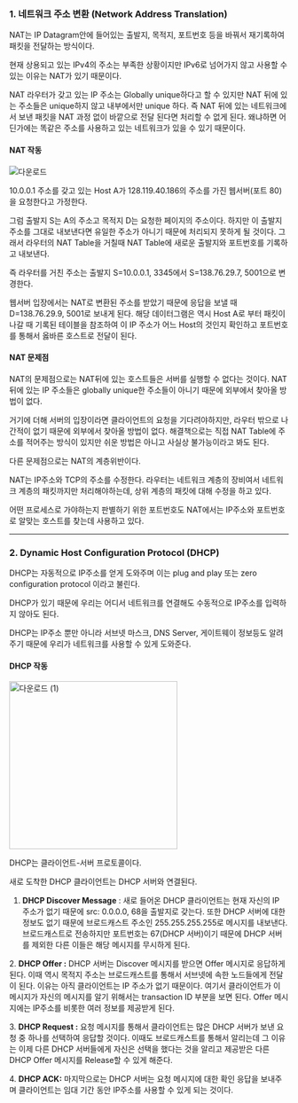 ### 1\. 네트워크 주소 변환 (Network Address Translation)

NAT는 IP Datagram안에 들어있는 출발지, 목적지, 포트번호 등을 바꿔서 재기록하여 패킷을 전달하는 방식이다.

현재 상용되고 있는 IPv4의 주소는 부족한 상황이지만 IPv6로 넘어가지 않고 사용할 수 있는 이유는 NAT가 있기 때문이다.

NAT 라우터가 갖고 있는 IP 주소는 Globally unique하다고 할 수 있지만 NAT 뒤에 있는 주소들은 unique하지 않고 내부에서만 unique 하다. 즉 NAT 뒤에 있는 네트워크에서 보낸 패킷을 NAT 과정 없이 바깥으로 전달 된다면 처리할 수 없게 된다. 왜냐하면 어딘가에는 똑같은 주소를 사용하고 있는 네트워크가 있을 수 있기 때문이다.

#### NAT 작동

![다운로드](https://github.com/tiktakz/TIL/assets/86278689/d813473e-a46a-4f5c-b9e7-ec7352e79dc9)

10.0.0.1 주소를 갖고 있는 Host A가 128.119.40.186의 주소를 가진 웹서버(포트 80)을 요청한다고 가정한다.

그럼 출발지 S는 A의 주소고 목적지 D는 요청한 페이지의 주소이다. 하지만 이 출발지 주소를 그대로 내보낸다면 유일한 주소가 아니기 때문에 처리되지 못하게 될 것이다. 그래서 라우터의 NAT Table을 거칠때 NAT Table에 새로운 출발지와 포트번호를 기록하고 내보낸다.

즉 라우터를 거친 주소는 출발지 S=10.0.0.1, 3345에서 S=138.76.29.7, 5001으로 변경한다.

웹서버 입장에서는 NAT로 변환된 주소를 받았기 때문에 응답을 보낼 때 D=138.76.29.9, 5001로 보내게 된다. 해당 데이터그램은 역시 Host A로 부터 패킷이 나갈 때 기록된 테이블을 참조하여 이 IP 주소가 어느 Host의 것인지 확인하고 포트번호를 통해서 옳바른 호스트로 전달이 된다. 

#### NAT 문제점

NAT의 문제점으로는 NAT뒤에 있는 호스트들은 서버를 실행할 수 없다는 것이다. NAT 뒤에 있는 IP 주소들은 globally unique한 주소들이 아니기 때문에 외부에서 찾아올 방법이 없다.

거기에 더해 서버의 입장이라면 클라이언트의 요청을 기다려야하지만, 라우터 밖으로 나간적이 없기 때문에 외부에서 찾아올 방법이 없다. 해결책으로는 직접 NAT Table에 주소를 적어주는 방식이 있지만 쉬운 방법은 아니고 사실상 불가능이라고 봐도 된다.

다른 문제점으로는 NAT의 계층위반이다.

NAT는 IP주소와 TCP의 주소를 수정한다. 라우터는 네트워크 계층의 장비여서 네트워크 계층의 패킷까지만 처리해야하는데, 상위 계층의 패킷에 대해 수정을 하고 있다. 

어떤 프로세스로 가야하는지 판별하기 위한 포트번호도 NAT에서는 IP주소와 포트번호로 알맞는 호스트를 찾는데 사용하고 있다.

---

### 2\. Dynamic Host Configuration Protocol (DHCP)

DHCP는 자동적으로 IP주소를 얻게 도와주며 이는 plug and play 또는 zero configuration protocol 이라고 불린다.

DHCP가 있기 때문에 우리는 어디서 네트워크를 연결해도 수동적으로 IP주소를 입력하지 않아도 된다.

DHCP는 IP주소 뿐만 아니라 서브넷 마스크, DNS Server, 게이트웨이 정보등도 알려주기 때문에 우리가 네트워크를 사용할 수 있게 도와준다.

#### DHCP 작동

<img width="303" alt="다운로드 (1)" src="https://github.com/tiktakz/TIL/assets/86278689/90c74f9f-c48a-4bc6-9dba-66c0b766e1a3">

DHCP는 클라이언트-서버 프로토콜이다.

새로 도착한 DHCP 클라이언트는 DHCP 서버와 연결된다.

1. **DHCP Discover Message** : 새로 들어온 DHCP 클라이언트는 현재 자신의 IP 주소가 없기 때문에 src: 0.0.0.0, 68을 출발지로 갖는다. 또한 DHCP 서버에 대한 정보도 없기 때문에 브로드캐스트 주소인 255.255.255.255로 메시지를 내보낸다. 브로드캐스트로 전송하지만 포트번호는 67(DHCP 서버)이기 때문에 DHCP 서버를 제외한 다른 이들은 해당 메시지를 무시하게 된다.

2\. **DHCP Offer :** DHCP 서버는 Discover 메시지를 받으면 Offer 메시지로 응답하게 된다. 이때 역시 목적지 주소는 브로드캐스트를 통해서 서브넷에 속한 노드들에게 전달이 된다. 이유는 아직 클라이언트는 IP 주소가 없기 때문이다. 여기서 클라이언트가 이 메시지가 자신의 메시지를 알기 위해서는 transaction ID 부분을 보면 된다. Offer 메시지에는 IP주소를 비롯한 여러 정보를 제공받게 된다.

3\. **DHCP Request :** 요청 메시지를 통해서 클라이언트는 많은 DHCP 서버가 보낸 요청 중 하나를 선택하여 응답할 것이다. 이때도 브로드캐스트를 통해서 알리는데 그 이유는 이제 다른 DHCP 서버들에게 자신은 선택을 했다는 것을 알리고 제공받은 다른 DHCP Offer 메시지를 Release할 수 있게 해준다.

4. **DHCP ACK:** 마지막으로는 DHCP 서버는 요청 메시지에 대한 확인 응답을 보내주며 클라이언트는 임대 기간 동안 IP주소를 사용할 수 있게 되는 것이다.

